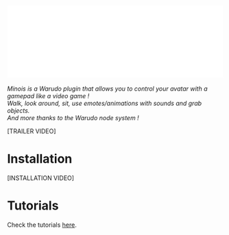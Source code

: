 <p align="center"><img src="logo.png">

*Minois is a Warudo plugin that allows you to control your avatar with a gamepad like a video game !*<br>
*Walk, look around, sit, use emotes/animations with sounds and grab objects.*<br>
*And more thanks to the Warudo node system !*

[TRAILER VIDEO]

# Installation
[INSTALLATION VIDEO]

# Tutorials
Check the tutorials [here](https://www.notion.so/andyhellgrim/Minois-Warudo-Plugin-1c0b736a3e05801481b5f28fc0a03d72?pvs=4).
